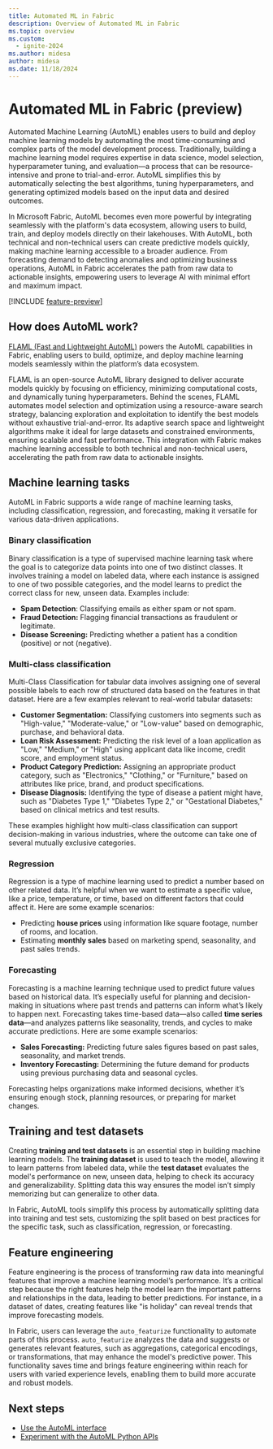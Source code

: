 ```yaml
---
title: Automated ML in Fabric
description: Overview of Automated ML in Fabric
ms.topic: overview
ms.custom:
  - ignite-2024
ms.author: midesa
author: midesa
ms.date: 11/18/2024
---
```


# Automated ML in Fabric (preview)

Automated Machine Learning (AutoML) enables users to build and deploy machine learning models by automating the most time-consuming and complex parts of the model development process. Traditionally, building a machine learning model requires expertise in data science, model selection, hyperparameter tuning, and evaluation—a process that can be resource-intensive and prone to trial-and-error. AutoML simplifies this by automatically selecting the best algorithms, tuning hyperparameters, and generating optimized models based on the input data and desired outcomes.

In Microsoft Fabric, AutoML becomes even more powerful by integrating seamlessly with the platform's data ecosystem, allowing users to build, train, and deploy models directly on their lakehouses. With AutoML, both technical and non-technical users can create predictive models quickly, making machine learning accessible to a broader audience. From forecasting demand to detecting anomalies and optimizing business operations, AutoML in Fabric accelerates the path from raw data to actionable insights, empowering users to leverage AI with minimal effort and maximum impact.

[!INCLUDE [feature-preview](../includes/feature-preview-note.md)]

## How does AutoML work?

[FLAML (Fast and Lightweight AutoML)](https://microsoft.github.io/FLAML/docs/Use-Cases/Task-Oriented-AutoML) powers the AutoML capabilities in Fabric, enabling users to build, optimize, and deploy machine learning models seamlessly within the platform’s data ecosystem. 

FLAML is an open-source AutoML library designed to deliver accurate models quickly by focusing on efficiency, minimizing computational costs, and dynamically tuning hyperparameters. Behind the scenes, FLAML automates model selection and optimization using a resource-aware search strategy, balancing exploration and exploitation to identify the best models without exhaustive trial-and-error. Its adaptive search space and lightweight algorithms make it ideal for large datasets and constrained environments, ensuring scalable and fast performance. This integration with Fabric makes machine learning accessible to both technical and non-technical users, accelerating the path from raw data to actionable insights.

## Machine learning tasks

AutoML in Fabric supports a wide range of machine learning tasks, including classification, regression, and forecasting, making it versatile for various data-driven applications.

### Binary classification

Binary classification is a type of supervised machine learning task where the goal is to categorize data points into one of two distinct classes. It involves training a model on labeled data, where each instance is assigned to one of two possible categories, and the model learns to predict the correct class for new, unseen data. Examples include:

- **Spam Detection**: Classifying emails as either spam or not spam.
- **Fraud Detection:** Flagging financial transactions as fraudulent or legitimate.
- **Disease Screening:** Predicting whether a patient has a condition (positive) or not (negative).

### Multi-class classification

Multi-Class Classification for tabular data involves assigning one of several possible labels to each row of structured data based on the features in that dataset. Here are a few examples relevant to real-world tabular datasets:  

- **Customer Segmentation:** Classifying customers into segments such as "High-value," "Moderate-value," or "Low-value" based on demographic, purchase, and behavioral data.  
- **Loan Risk Assessment:** Predicting the risk level of a loan application as "Low," "Medium," or "High" using applicant data like income, credit score, and employment status.  
- **Product Category Prediction:** Assigning an appropriate product category, such as "Electronics," "Clothing," or "Furniture," based on attributes like price, brand, and product specifications.
- **Disease Diagnosis:** Identifying the type of disease a patient might have, such as "Diabetes Type 1," "Diabetes Type 2," or "Gestational Diabetes," based on clinical metrics and test results.

These examples highlight how multi-class classification can support decision-making in various industries, where the outcome can take one of several mutually exclusive categories.

### Regression

Regression is a type of machine learning used to predict a number based on other related data. It’s helpful when we want to estimate a specific value, like a price, temperature, or time, based on different factors that could affect it. Here are some example scenarios:

- Predicting **house prices** using information like square footage, number of rooms, and location.
- Estimating **monthly sales** based on marketing spend, seasonality, and past sales trends.

### Forecasting

Forecasting is a machine learning technique used to predict future values based on historical data. It’s especially useful for planning and decision-making in situations where past trends and patterns can inform what’s likely to happen next. Forecasting takes time-based data—also called **time series data**—and analyzes patterns like seasonality, trends, and cycles to make accurate predictions. Here are some example scenarios:

- **Sales Forecasting:** Predicting future sales figures based on past sales, seasonality, and market trends.
- **Inventory Forecasting:** Determining the future demand for products using previous purchasing data and seasonal cycles.

Forecasting helps organizations make informed decisions, whether it’s ensuring enough stock, planning resources, or preparing for market changes.

## Training and test datasets

Creating **training and test datasets** is an essential step in building machine learning models. The **training dataset** is used to teach the model, allowing it to learn patterns from labeled data, while the **test dataset** evaluates the model's performance on new, unseen data, helping to check its accuracy and generalizability. Splitting data this way ensures the model isn’t simply memorizing but can generalize to other data.

In Fabric, AutoML tools simplify this process by automatically splitting data into training and test sets, customizing the split based on best practices for the specific task, such as classification, regression, or forecasting.

## Feature engineering

Feature engineering is the process of transforming raw data into meaningful features that improve a machine learning model’s performance. It’s a critical step because the right features help the model learn the important patterns and relationships in the data, leading to better predictions. For instance, in a dataset of dates, creating features like "is holiday" can reveal trends that improve forecasting models.

In Fabric, users can leverage the `auto_featurize` functionality to automate parts of this process. `auto_featurize` analyzes the data and suggests or generates relevant features, such as aggregations, categorical encodings, or transformations, that may enhance the model's predictive power. This functionality saves time and brings feature engineering within reach for users with varied experience levels, enabling them to build more accurate and robust models.

## Next steps

- [Use the AutoML interface](../data-science/low-code-automl.md)
- [Experiment with the AutoML Python APIs](../data-science/python-automated-machine-learning-fabric.md)
